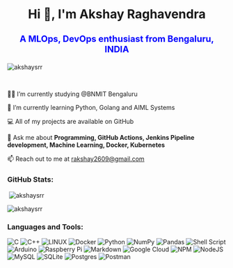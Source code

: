 <h1 align="center">Hi 👋, I'm Akshay Raghavendra</h1>

<h3 align="center" style="color:blue;font-weight:700;font-size:20px">
A MLOps, DevOps enthusiast from Bengaluru, INDIA
</h3>

<p align="left"> <img src="https://komarev.com/ghpvc/?username=akshaysrr&label=Profile%20views&color=0e75b6&style=flat" alt="akshaysrr" /> </p>

<br>

👨‍💻 I’m currently studying @BNMIT Bengaluru

🌱 I’m currently learning Python, Golang and AIML Systems

💻 All of my projects are available on GitHub

💬 Ask me about **Programming, GitHub Actions, Jenkins Pipeline development, Machine Learning, Docker, Kubernetes**

📫 Reach out to me at rakshay2609@gmail.com

<h3 align="left">GitHub Stats:</h3>

<p>&nbsp;<img align="center" src="https://github-readme-stats.vercel.app/api?username=akshaysrr&show_icons=true&locale=en" alt="akshaysrr" /></p>

<p><img align="center" src="https://github-readme-streak-stats.herokuapp.com/?user=akshaysrr&" alt="akshaysrr" /></p>

<h3 align="left">Languages and Tools:</h3>


![C](https://img.shields.io/badge/c-%2300599C.svg?style=flat&logo=c&logoColor=white) ![C++](https://img.shields.io/badge/c++-%2300599C.svg?style=flat&logo=c%2B%2B&logoColor=white)  ![LINUX](https://img.shields.io/badge/Linux-FCC624?style=flat&logo=linux&logoColor=black) ![Docker](https://img.shields.io/badge/docker-%230db7ed.svg?style=flat&logo=docker&logoColor=white)  ![Python](https://img.shields.io/badge/python-3670A0?style=flat&logo=python&logoColor=ffdd54)  ![NumPy](https://img.shields.io/badge/numpy-%23013243.svg?style=flat&logo=numpy&logoColor=white) ![Pandas](https://img.shields.io/badge/pandas-%23150458.svg?style=flat&logo=pandas&logoColor=white)  ![Shell Script](https://img.shields.io/badge/shell_script-%23121011.svg?style=flat&logo=gnu-bash&logoColor=white) ![Arduino](https://img.shields.io/badge/-Arduino-00979D?style=flat&logo=Arduino&logoColor=white) ![Raspberry Pi](https://img.shields.io/badge/-RaspberryPi-C51A4A?style=flat&logo=Raspberry-Pi) ![Markdown](https://img.shields.io/badge/markdown-%23000000.svg?style=flat&logo=markdown&logoColor=white)   ![Google Cloud](https://img.shields.io/badge/Google%20Cloud-%234285F4.svg?style=flat&logo=google-cloud&logoColor=white) ![NPM](https://img.shields.io/badge/NPM-%23000000.svg?style=flat&logo=npm&logoColor=white) ![NodeJS](https://img.shields.io/badge/node.js-6DA55F?style=flat&logo=node.js&logoColor=white)  ![MySQL](https://img.shields.io/badge/mysql-%2300f.svg?style=flat&logo=mysql&logoColor=white) ![SQLite](https://img.shields.io/badge/sqlite-%2307405e.svg?style=flat&logo=sqlite&logoColor=white) ![Postgres](https://img.shields.io/badge/postgres-%23316192.svg?style=flat&logo=postgresql&logoColor=white) ![Postman](https://img.shields.io/badge/Postman-FF6C37?style=flat&logo=postman&logoColor=white)





